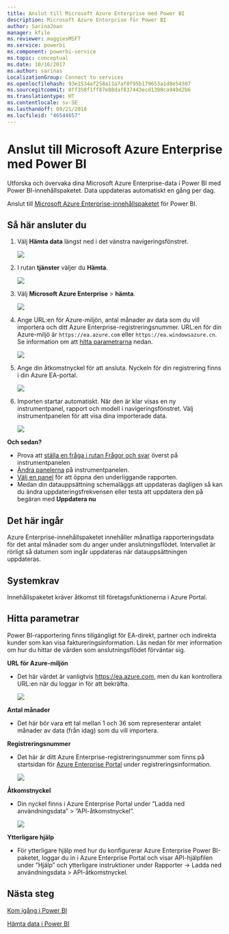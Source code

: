 ```yaml
---
title: Anslut till Microsoft Azure Enterprise med Power BI
description: Microsoft Azure Enterprise för Power BI
author: SarinaJoan
manager: kfile
ms.reviewer: maggiesMSFT
ms.service: powerbi
ms.component: powerbi-service
ms.topic: conceptual
ms.date: 10/16/2017
ms.author: sarinas
LocalizationGroup: Connect to services
ms.openlocfilehash: 93e1534af258a11a7af0f95b179653a1d8e54307
ms.sourcegitcommit: 0ff358f1ff87e88daf837443ecd1398ca949d2b6
ms.translationtype: HT
ms.contentlocale: sv-SE
ms.lasthandoff: 09/21/2018
ms.locfileid: "46544657"
---
```

# <a name="connect-to-microsoft-azure-enterprise-with-power-bi"></a>Anslut till Microsoft Azure Enterprise med Power BI
Utforska och övervaka dina Microsoft Azure Enterprise-data i Power BI med Power BI-innehållspaketet. Data uppdateras automatiskt en gång per dag.

Anslut till [Microsoft Azure Enterprise-innehållspaketet](https://app.powerbi.com/getdata/services/azure-enterprise) för Power BI.

## <a name="how-to-connect"></a>Så här ansluter du
1. Välj **Hämta data** längst ned i det vänstra navigeringsfönstret.
   
    ![](media/service-connect-to-azure-enterprise/getdata.png)
2. I rutan **tjänster** väljer du **Hämta**.
   
   ![](media/service-connect-to-azure-enterprise/services.png)
3. Välj **Microsoft Azure Enterprise** \> **hämta**.
   
   ![](media/service-connect-to-azure-enterprise/mazureenterprise.png)
4. Ange URL:en för Azure-miljön, antal månader av data som du vill importera och ditt Azure Enterprise-registreringsnummer. URL:en för din Azure-miljö är `https://ea.azure.com` eller `https://ea.windowsazure.cn`. Se information om att [hitta parametrarna](#FindingParams) nedan.
   
    ![](media/service-connect-to-azure-enterprise/params.png)
5. Ange din åtkomstnyckel för att ansluta. Nyckeln för din registrering finns i din Azure EA-portal.
   
    ![](media/service-connect-to-azure-enterprise/creds.png)
6. Importen startar automatiskt. När den är klar visas en ny instrumentpanel, rapport och modell i navigeringsfönstret. Välj instrumentpanelen för att visa dina importerade data.
   
   ![](media/service-connect-to-azure-enterprise/dashboard.png)

**Och sedan?**

* Prova att [ställa en fråga i rutan Frågor och svar](consumer/end-user-q-and-a.md) överst på instrumentpanelen
* [Ändra panelerna](service-dashboard-edit-tile.md) på instrumentpanelen.
* [Välj en panel](consumer/end-user-tiles.md) för att öppna den underliggande rapporten.
* Medan din datauppsättning schemaläggs att uppdateras dagligen så kan du ändra uppdateringsfrekvensen eller testa att uppdatera den på begäran med **Uppdatera nu**

## <a name="whats-included"></a>Det här ingår
Azure Enterprise-innehållspaketet innehåller månatliga rapporteringsdata för det antal månader som du anger under anslutningsflödet. Intervallet är rörligt så datumen som ingår uppdateras när datauppsättningen uppdateras.

## <a name="system-requirements"></a>Systemkrav
Innehållspaketet kräver åtkomst till företagsfunktionerna i Azure Portal.

<a name="FindingParams"></a>

## <a name="finding-parameters"></a>Hitta parametrar
Power BI-rapportering finns tillgängligt för EA-direkt, partner och indirekta kunder som kan visa faktureringsinformation. Läs nedan för mer information om hur du hittar de värden som anslutningsflödet förväntar sig.

**URL för Azure-miljön**

* Det här värdet är vanligtvis https://ea.azure.com, men du kan kontrollera URL:en när du loggar in för att bekräfta.
  
    ![](media/service-connect-to-azure-enterprise/params3.png)

**Antal månader**

* Det här bör vara ett tal mellan 1 och 36 som representerar antalet månader av data (från idag) som du vill importera.

**Registreringsnummer**

* Det här är ditt Azure Enterprise-registreringsnummer som finns på startsidan för [Azure Enterprise Portal](https://ea.azure.com/) under registreringsinformation.
  
    ![](media/service-connect-to-azure-enterprise/params2.png)

**Åtkomstnyckel**

* Din nyckel finns i Azure Enterprise Portal under ”Ladda ned användningsdata” > ”API-åtkomstnyckel”.
  
    ![](media/service-connect-to-azure-enterprise/creds2.png)

**Ytterligare hjälp**

* För ytterligare hjälp med hur du konfigurerar Azure Enterprise Power BI-paketet, loggar du in i Azure Enterprise Portal och visar API-hjälpfilen under ”Hjälp” och ytterligare instruktioner under Rapporter -> Ladda ned användningsdata > API-åtkomstnyckel.

## <a name="next-steps"></a>Nästa steg
[Kom igång i Power BI](service-get-started.md)

[Hämta data i Power BI](service-get-data.md)

